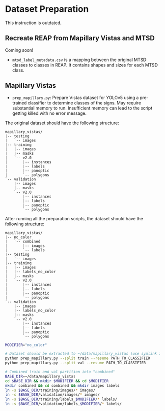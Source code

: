 # Dataset Preparation

This instruction is outdated.

## Recreate REAP from Mapillary Vistas and MTSD

Coming soon!

- `mtsd_label_metadata.csv` is a mapping between the original MTSD classes to classes in REAP. It contains shapes and sizes for each MTSD class.

## Mapillary Vistas

- `prep_mapillary.py`: Prepare Vistas dataset for YOLOv5 using a pre-trained classifier to determine classes of the signs. May require substantial memory to run. Insufficient memory can lead to the script getting killed with no error message.

The original dataset should have the following structure:

```text
mapillary_vistas/
|-- testing
|   `-- images
|-- training
|   |-- images
|   |-- masks
|   `-- v2.0
|       |-- instances
|       |-- labels
|       |-- panoptic
|       `-- polygons
`-- validation
    |-- images
    |-- masks
    `-- v2.0
        |-- instances
        |-- labels
        |-- panoptic
        `-- polygons
```

After running all the preparation scripts, the dataset should have the following structure:

```text
mapillary_vistas/
|-- no_color
|   `-- combined
|       |-- images
|       `-- labels
|-- testing
|   `-- images
|-- training
|   |-- images
|   |-- labels_no_color
|   |-- masks
|   `-- v2.0
|       |-- instances
|       |-- labels
|       |-- panoptic
|       `-- polygons
`-- validation
    |-- images
    |-- labels_no_color
    |-- masks
    `-- v2.0
        |-- instances
        |-- labels
        |-- panoptic
        `-- polygons
```

```bash
MODIFIER="no_color"

# Dataset should be extracted to ~/data/mapillary_vistas (use symlink if needed)
python prep_mapillary.py --split train --resume PATH_TO_CLASSIFIER
python prep_mapillary.py --split val --resume PATH_TO_CLASSIFIER

# Combined train and val partition into "combined"
BASE_DIR=~/data/mapillary_vistas
cd $BASE_DIR && mkdir $MODIFIER && cd $MODIFIER
mkdir combined && cd combined && mkdir images labels
ln -s $BASE_DIR/training/images/* images/
ln -s $BASE_DIR/validation/images/* images/
ln -s $BASE_DIR/training/labels_$MODIFIER/* labels/
ln -s $BASE_DIR/validation/labels_$MODIFIER/* labels/
```
